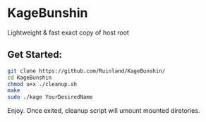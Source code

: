 # KageBunshin
Lightweight &amp; fast exact copy of host root

## Get Started:
```bash
git clone https://github.com/Ruinland/KageBunshin/
cd KageBunshin
chmod u+x ./cleanup.sh
make
sudo ./kage YourDesiredName
```
Enjoy.
Once exited, cleanup script will umount mounted diretories.

